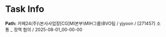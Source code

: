 # Task Info

**Path:** 카페24(주)\본사사업장\[CG]MI본부\MIH그룹\BVO팀 / yjyoon / [271457] 소통 _ 정책 협의 / 2025-08-01_00-00-00

